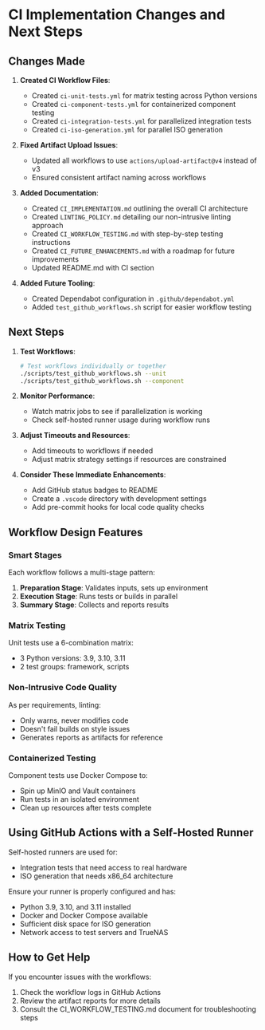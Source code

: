 # CI Implementation Changes and Next Steps

## Changes Made

1. **Created CI Workflow Files**:
   - Created `ci-unit-tests.yml` for matrix testing across Python versions
   - Created `ci-component-tests.yml` for containerized component testing
   - Created `ci-integration-tests.yml` for parallelized integration tests
   - Created `ci-iso-generation.yml` for parallel ISO generation

2. **Fixed Artifact Upload Issues**:
   - Updated all workflows to use `actions/upload-artifact@v4` instead of v3
   - Ensured consistent artifact naming across workflows

3. **Added Documentation**:
   - Created `CI_IMPLEMENTATION.md` outlining the overall CI architecture
   - Created `LINTING_POLICY.md` detailing our non-intrusive linting approach
   - Created `CI_WORKFLOW_TESTING.md` with step-by-step testing instructions
   - Created `CI_FUTURE_ENHANCEMENTS.md` with a roadmap for future improvements
   - Updated README.md with CI section

4. **Added Future Tooling**:
   - Created Dependabot configuration in `.github/dependabot.yml`
   - Added `test_github_workflows.sh` script for easier workflow testing

## Next Steps

1. **Test Workflows**:
   ```bash
   # Test workflows individually or together
   ./scripts/test_github_workflows.sh --unit
   ./scripts/test_github_workflows.sh --component
   ```

2. **Monitor Performance**:
   - Watch matrix jobs to see if parallelization is working
   - Check self-hosted runner usage during workflow runs

3. **Adjust Timeouts and Resources**:
   - Add timeouts to workflows if needed
   - Adjust matrix strategy settings if resources are constrained

4. **Consider These Immediate Enhancements**:
   - Add GitHub status badges to README
   - Create a `.vscode` directory with development settings
   - Add pre-commit hooks for local code quality checks

## Workflow Design Features

### Smart Stages
Each workflow follows a multi-stage pattern:
1. **Preparation Stage**: Validates inputs, sets up environment
2. **Execution Stage**: Runs tests or builds in parallel
3. **Summary Stage**: Collects and reports results

### Matrix Testing
Unit tests use a 6-combination matrix:
- 3 Python versions: 3.9, 3.10, 3.11
- 2 test groups: framework, scripts

### Non-Intrusive Code Quality
As per requirements, linting:
- Only warns, never modifies code
- Doesn't fail builds on style issues
- Generates reports as artifacts for reference

### Containerized Testing
Component tests use Docker Compose to:
- Spin up MinIO and Vault containers
- Run tests in an isolated environment
- Clean up resources after tests complete

## Using GitHub Actions with a Self-Hosted Runner

Self-hosted runners are used for:
- Integration tests that need access to real hardware
- ISO generation that needs x86_64 architecture

Ensure your runner is properly configured and has:
- Python 3.9, 3.10, and 3.11 installed
- Docker and Docker Compose available
- Sufficient disk space for ISO generation
- Network access to test servers and TrueNAS

## How to Get Help

If you encounter issues with the workflows:
1. Check the workflow logs in GitHub Actions
2. Review the artifact reports for more details
3. Consult the CI_WORKFLOW_TESTING.md document for troubleshooting steps
